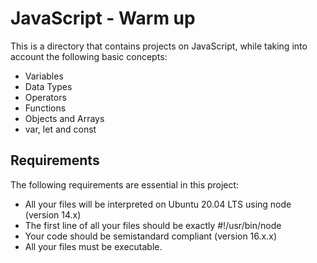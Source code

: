 # JavaScript - Warm up
This is a directory that contains projects on JavaScript, while taking into account the following basic concepts:
- Variables
- Data Types
- Operators
- Functions
- Objects and Arrays
- var, let and const

## Requirements
The following requirements are essential in this project:
- All your files will be interpreted on Ubuntu 20.04 LTS using node (version 14.x)
- The first line of all your files should be exactly #!/usr/bin/node
- Your code should be semistandard compliant (version 16.x.x)
- All your files must be executable.

